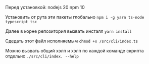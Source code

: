 Перед установкой:
nodejs 20
npm 10

Установить от рута эти пакеты глобально
```npm i -g yarn ts-node typescript tsc```

Далее в корне репозитория вызвать инсталл
```yarn install```


Сдедать этот файл исполняемым
```chmod +x /src/cli/index.ts```

Можно вызвать общий хэлп  и хэлп по каждой команде скрипта отдельно
```./src/cli/index. --help```